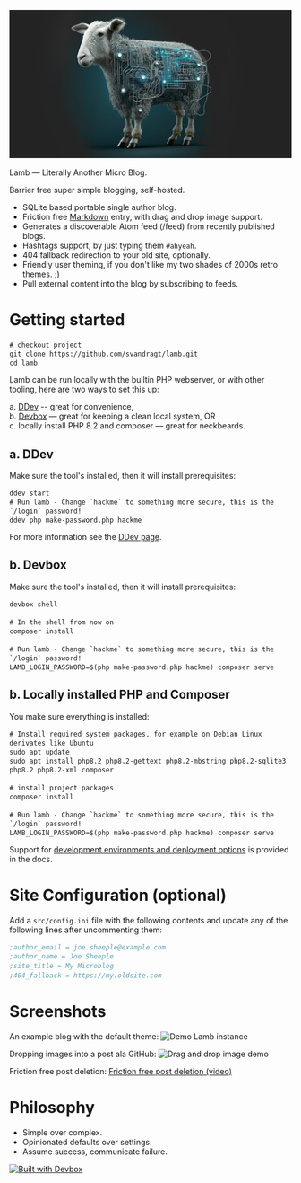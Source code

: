 ![Lamb made out of circuitry](src/images/og-image-lamb.jpg)

Lamb — Literally Another Micro Blog.

Barrier free super simple blogging, self-hosted.

- SQLite based portable single author blog.
- Friction
  free [Markdown](https://docs.github.com/en/get-started/writing-on-github/getting-started-with-writing-and-formatting-on-github/basic-writing-and-formatting-syntax)
  entry, with drag and drop image support.
- Generates a discoverable Atom feed (/feed) from recently published blogs.
- Hashtags support, by just typing them `#ahyeah`.
- 404 fallback redirection to your old site, optionally.
- Friendly user theming, if you don't like my two shades of 2000s retro themes. ;)
- Pull external content into the blog by subscribing to feeds.

# Getting started

```
# checkout project
git clone https://github.com/svandragt/lamb.git
cd lamb
```

Lamb can be run locally with the builtin PHP webserver, or with other tooling, here are two ways to set this up:

a. [DDev](https://ddev.readthedocs.io/en/stable/) -- great for convenience,<br>
b. [Devbox](https://jetpack.io/devbox/docs/contributor-quickstart/) — great for keeping a clean local system, OR<br>
c. locally install PHP 8.2 and composer — great for neckbeards.<br>

## a. DDev

Make sure the tool's installed, then it will install prerequisites:

```shell
ddev start
# Run lamb - Change `hackme` to something more secure, this is the `/login` password!
ddev php make-password.php hackme
```

For more information see the [DDev page](docs/ddev.md).

## b. Devbox

Make sure the tool's installed, then it will install prerequisites:

```shell
devbox shell

# In the shell from now on
composer install

# Run lamb - Change `hackme` to something more secure, this is the `/login` password!
LAMB_LOGIN_PASSWORD=$(php make-password.php hackme) composer serve

```

## b. Locally installed PHP and Composer

You make sure everything is installed:

```shell
# Install required system packages, for example on Debian Linux derivates like Ubuntu
sudo apt update
sudo apt install php8.2 php8.2-gettext php8.2-mbstring php8.2-sqlite3 php8.2 php8.2-xml composer

# install project packages
composer install

# Run lamb - Change `hackme` to something more secure, this is the `/login` password!
LAMB_LOGIN_PASSWORD=$(php make-password.php hackme) composer serve
```

Support for [development environments and deployment options](docs/index.md) is provided in the docs.

# Site Configuration (optional)

Add a `src/config.ini` file with the following contents and update any of the following lines after
uncommenting them:

```ini
;author_email = joe.sheeple@example.com
;author_name = Joe Sheeple
;site_title = My Microblog
;404_fallback = https://my.oldsite.com
```

# Screenshots

An example blog with the default theme:
![Demo Lamb instance](https://i.imgur.com/rwk2VmV.png "A demo Lamb instance")

Dropping images into a post ala GitHub:
![Drag and drop image demo](https://vandragt.com/assets/2023/12/6c5e64336afdd939f9c9768ac07b35551de8043b.gif "Creating a post with an image")

Friction free post deletion:
[Friction free post deletion (video)](https://github.com/svandragt/lamb/assets/594871/d0178b48-9a62-4e5d-bab7-b8168485be1e)

# Philosophy

- Simple over complex.
- Opinionated defaults over settings.
- Assume success, communicate failure.

[![Built with Devbox](https://jetpack.io/img/devbox/shield_moon.svg)](https://jetpack.io/devbox/docs/contributor-quickstart/)
